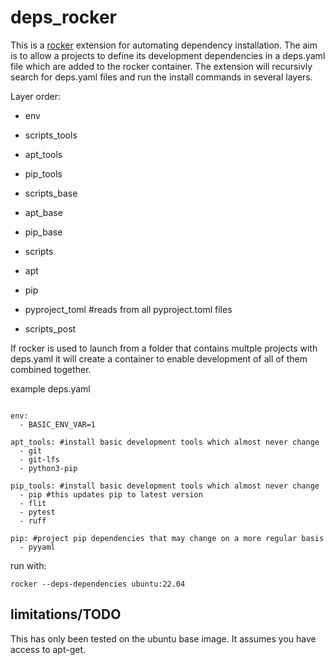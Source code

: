 # deps_rocker

This is a [rocker](https://github.com/tfoote/rocker) extension for automating dependency installation.  The aim is to allow a projects to define its development dependencies in a deps.yaml file which are added to the rocker container. The extension will recursivly search for deps.yaml files and run the install commands in several layers.  

Layer order:
- env

- scripts_tools
- apt_tools
- pip_tools

- scripts_base
- apt_base
- pip_base

- scripts
- apt
- pip

- pyproject_toml #reads from all pyproject.toml files

- scripts_post

If rocker is used to launch from a folder that contains multple projects with deps.yaml it will create a container to enable development of all of them combined together. 


example deps.yaml

```

env:
  - BASIC_ENV_VAR=1

apt_tools: #install basic development tools which almost never change
  - git
  - git-lfs
  - python3-pip

pip_tools: #install basic development tools which almost never change
  - pip #this updates pip to latest version
  - flit
  - pytest
  - ruff

pip: #project pip dependencies that may change on a more regular basis
  - pyyaml

```

run with:

```
rocker --deps-dependencies ubuntu:22.04
```



## limitations/TODO

This has only been tested on the ubuntu base image. It assumes you have access to apt-get.
